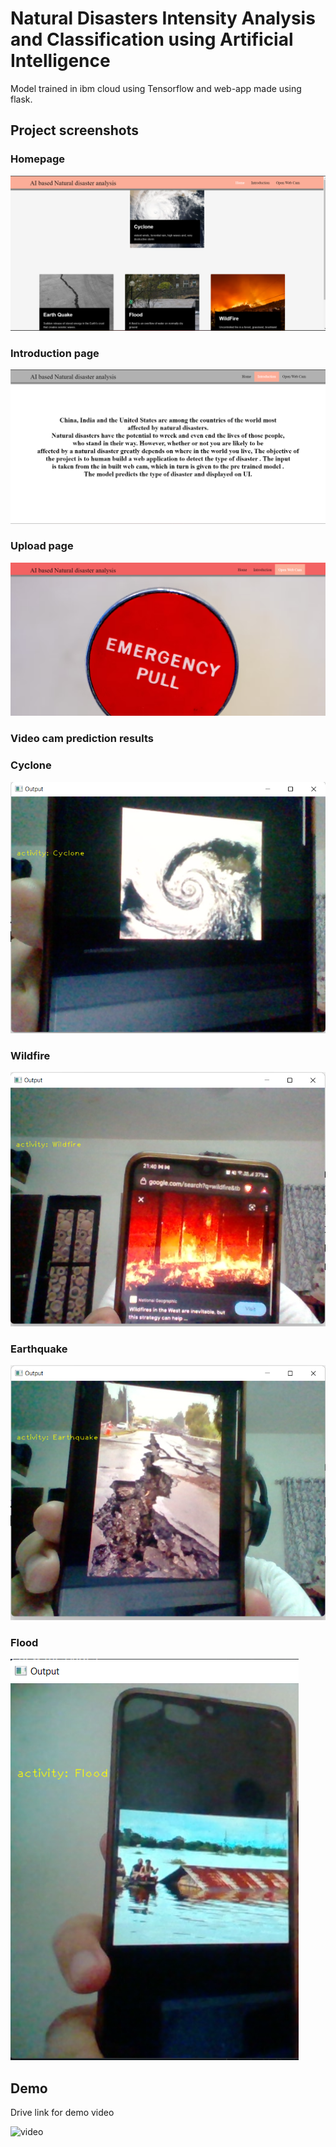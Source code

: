 # Natural Disasters Intensity Analysis and Classification using Artificial Intelligence

Model trained in ibm cloud using Tensorflow and web-app made using flask.

## Project screenshots

### Homepage
![Homepage](img/homepage.png)

### Introduction page
![Introduction page](img/Introduction.png)

### Upload page
![upload](img/Upload.png)

### Video cam prediction results

### Cyclone
![cyclone](img/Cyclone.png)

### Wildfire
![wildfire](img/Wildfire.png)

### Earthquake
![earthquake](img/Earthquake.png)

### Flood
![flood](img/Flood.png)


## Demo

Drive link for demo video

![video](https://drive.google.com/file/d/1A3WtzgwTeXLOMP2CpK6nR6Kag7z8iFAE/view?usp=sharing)
